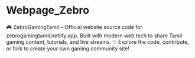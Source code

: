 # Webpage_Zebro
🎮 ZebroGamingTamil – Official website source code for zebrogamingtamil.netlify.app. Built with modern web tech to share Tamil gaming content, tutorials, and live streams. ✨ Explore the code, contribute, or fork to create your own gaming community site!
